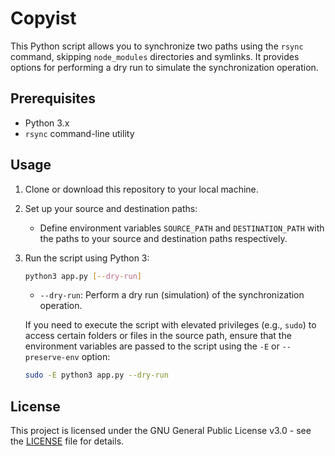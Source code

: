 # Copyist

This Python script allows you to synchronize two paths using the `rsync` command, skipping `node_modules` directories and symlinks. It provides options for performing a dry run to simulate the synchronization operation.

## Prerequisites

- Python 3.x
- `rsync` command-line utility

## Usage

1. Clone or download this repository to your local machine.
2. Set up your source and destination paths:
    - Define environment variables `SOURCE_PATH` and `DESTINATION_PATH` with the paths to your source and destination paths respectively.
3. Run the script using Python 3:

    ```bash
    python3 app.py [--dry-run]
    ```

    - `--dry-run`: Perform a dry run (simulation) of the synchronization operation.

    If you need to execute the script with elevated privileges (e.g., `sudo`) to access certain folders or files in the source path, ensure that the environment variables are passed to the script using the `-E` or `--preserve-env` option:

    ```bash
    sudo -E python3 app.py --dry-run
    ```

## License

This project is licensed under the GNU General Public License v3.0 - see the [LICENSE](LICENSE) file for details.
